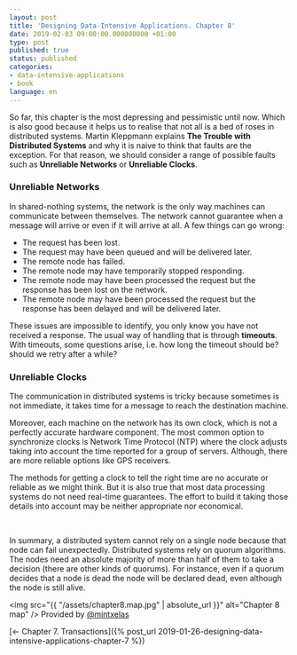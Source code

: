 ```yaml
---
layout: post
title: 'Designing Data-Intensive Applications. Chapter 8'
date: 2019-02-03 09:00:00.000000000 +01:00
type: post
published: true 
status: published
categories:
- data-intensive-applications
- book
language: en
---
```


So far, this chapter is the most depressing and pessimistic until now. Which is also good because it helps us to realise that not all is a bed of roses in distributed systems. Martin Kleppmann explains **The Trouble with Distributed Systems** and why it is naive to think that faults are the exception. For that reason, we should consider a range of possible faults such as **Unreliable Networks** or **Unreliable Clocks**.

### Unreliable Networks

In shared-nothing systems, the network is the only way machines can communicate between themselves. The network cannot guarantee when a message will arrive or even if it will arrive at all. A few things can go wrong:

- The request has been lost.
- The request may have been queued and will be delivered later.
- The remote node has failed.
- The remote node may have temporarily stopped responding.
- The remote node may have been processed the request but the response has been lost on the network.  
- The remote node may have been processed the request but the response has been delayed and will be delivered later.

These issues are impossible to identify, you only know you have not received a response. The usual way of handling that is through **timeouts**. With timeouts, some questions arise, i.e. how long the timeout should be? should we retry after a while?  


### Unreliable Clocks

The communication in distributed systems is tricky because sometimes is not immediate, it takes time for a message to reach the destination machine.

Moreover, each machine on the network has its own clock, which is not a perfectly accurate hardware component. The most common option to synchronize clocks is Network Time Protocol (NTP) where the clock adjusts taking into account the time reported for a group of servers. Although, there are more reliable options like GPS receivers.

The methods for getting a clock to tell the right time are no accurate or reliable as we might think. But it is also true that most data processing systems do not need real-time guarantees. The effort to build it taking those details into account may be neither appropriate nor economical.

<br>

In summary, a distributed system cannot rely on a single node because that node can fail unexpectedly. Distributed systems rely on quorum algorithms. The nodes need an absolute majority of more than half of them to take a decision (there are other kinds of quorums). For instance, even if a quorum decides that a node is dead the node will be declared dead, even although the node is still alive.



<img src="{{ "/assets/chapter8.map.jpg" | absolute_url }}" alt="Chapter 8 map" />
Provided by <a href="https://twitter.com/mintxelas" target="_blank">@mintxelas</a>

[<- Chapter 7. Transactions]({% post_url 2019-01-26-designing-data-intensive-applications-chapter-7 %})